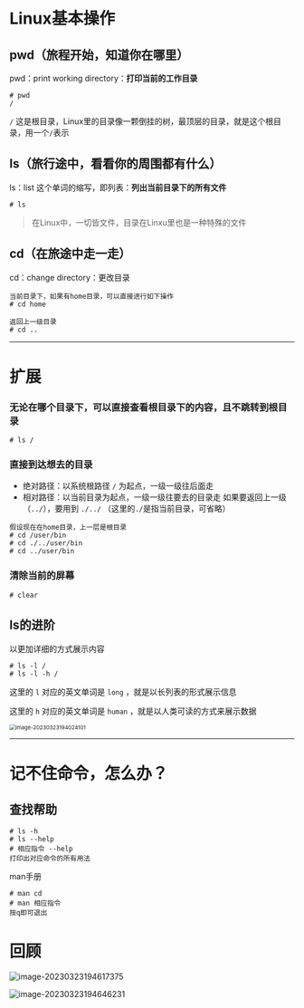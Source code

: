 # Linux基本操作



## pwd（旅程开始，知道你在哪里）

pwd：print working directory：**打印当前的工作目录**

```
# pwd
/
```

`/` 这是根目录，Linux里的目录像一颗倒挂的树，最顶层的目录，就是这个根目录，用一个`/`表示



## ls（旅行途中，看看你的周围都有什么）

ls：list 这个单词的缩写，即列表：**列出当前目录下的所有文件**

```
# ls
```

> 在Linux中，一切皆文件，目录在Linxu里也是一种特殊的文件



## cd（在旅途中走一走）

cd：change directory：更改目录

```
当前目录下，如果有home目录，可以直接进行如下操作
# cd home
```

```
返回上一级目录
# cd ..
```



---

# 扩展

### 无论在哪个目录下，可以直接查看根目录下的内容，且不跳转到根目录

```
# ls /
```



### 直接到达想去的目录

- 绝对路径：以系统根路径 `/` 为起点，一级一级往后面走
- 相对路径：以当前目录为起点，一级一级往要去的目录走   如果要返回上一级（`../`），要用到 `./../` （这里的`./`是指当前目录，可省略）

```
假设现在在home目录，上一层是根目录
# cd /user/bin
# cd ./../user/bin
# cd ../user/bin
```



### 清除当前的屏幕

```
# clear
```



## ls的进阶

以更加详细的方式展示内容

```
# ls -l /
# ls -l -h /
```

这里的 `l` 对应的英文单词是 `long` ，就是以长列表的形式展示信息

这里的 `h` 对应的英文单词是 `human` ，就是以人类可读的方式来展示数据

<img src="F:/lifeProject/Mylearning/Linux/images/1.png" alt="image-20230323194024101" style="zoom:67%;" />



---



# 记不住命令，怎么办？

## 查找帮助

```
# ls -h
# ls --help
# 相应指令 --help
打印出对应命令的所有用法
```

man手册

```
# man cd
# man 相应指令
按q即可退出
```





# 回顾

![image-20230323194617375](F:/lifeProject/Mylearning/Linux/images/2.png)

![image-20230323194646231](F:/lifeProject/Mylearning/Linux/images/3.png)